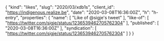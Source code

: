 {
  "kind": "likes",
  "slug": "2020/03/xdb1s",
  "client_id": "https://indigenous.realize.be",
  "date": "2020-03-08T16:36:00Z",
  "h": "h-entry",
  "properties": {
    "name": [
      "Like of @sigje's tweet"
    ],
    "like-of": [
      "https://twitter.com/sigje/status/1236539462705762304"
    ],
    "published": [
      "2020-03-08T16:36:00Z"
    ],
    "syndication": [
      "https://twitter.com/sigje/status/1236539462705762304"
    ]
  }
}
